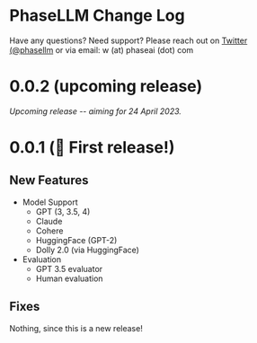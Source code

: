 # PhaseLLM Change Log

Have any questions? Need support? Please reach out on [Twitter (@phasellm](https://twitter.com/phasellm) or via email: w (at) phaseai (dot) com

# 0.0.2 (upcoming release)

*Upcoming release -- aiming for 24 April 2023.*

# 0.0.1 (🥳 First release!)

## New Features

- Model Support
  - GPT (3, 3.5, 4)
  - Claude
  - Cohere
  - HuggingFace (GPT-2)
  - Dolly 2.0 (via HuggingFace)
- Evaluation
  - GPT 3.5 evaluator
  - Human evaluation

## Fixes

Nothing, since this is a new release!


